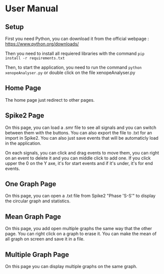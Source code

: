 # User Manual

## Setup

First you need Python, you can download it from the official webpage : https://www.python.org/downloads/

Then you need to install all requiered libraries with the command ` pip install -r requirements.txt `

Then, to start the application, you need to run the command ` python xenopeAnalyser.py ` or double click on the file xenopeAnalyser.py

## Home Page

The home page just redirect to other pages.

## Spike2 Page

On this page, you can load a .smr file to see all signals and you can switch between them with the buttons. You can also export the file to .txt for an import in Spike2. You can also just save events that will be automaticly load in the application.

On each signals, you can click and drag events to move them, you can right on an event to delete it and you can middle click to add one. If you click upper the 0 on the Y axe, it's for start events and if it's under, it's for end events.

## One Graph Page

On this page, you can open a .txt file from Spike2 "Phase 'S-S'" to display the circular graph and statistics.

## Mean Graph Page

On this page, you add open multiple graphs the same way that the other page. You can right click on a graph to erase it. You can make the mean of all graph on screen and save it in a file.

## Multiple Graph Page

On this page you can display multiple graphs on the same graph.
